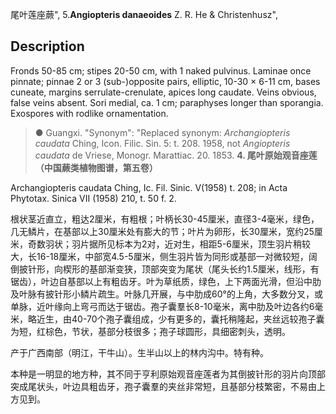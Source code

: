 尾叶莲座蕨",
5.**Angiopteris danaeoides** Z. R. He & Christenhusz",

## Description
Fronds 50-85 cm; stipes 20-50 cm, with 1 naked pulvinus. Laminae once pinnate; pinnae 2 or 3 (sub-)opposite pairs, elliptic, 10-30 × 6-11 cm, bases cuneate, margins serrulate-crenulate, apices long caudate. Veins obvious, false veins absent. Sori medial, ca. 1 cm; paraphyses longer than sporangia. Exospores with rodlike ornamentation.

> ● Guangxi.
  "Synonym": "Replaced synonym: *Archangiopteris caudata* Ching, Icon. Filic. Sin. 5: t. 208. 1958, not *Angiopteris caudata* de Vriese, Monogr. Marattiac. 20. 1853.
**4. 尾叶原始观音座莲（中国蕨类植物图谱，第五卷）**

Archangiopteris caudata Ching, Ic. Fil. Sinic. V(1958) t. 208; in Acta Phytotax. Sinica VII (1958) 210, t. 50 f. 2.

根状茎近直立，粗达2厘米，有粗根；叶柄长30-45厘米，直径3-4毫米，绿色，几无鳞片，在基部以上30厘米处有膨大的节；叶片为卵形，长30厘米，宽约25厘米，奇数羽状；羽片据所见标本为2对，近对生，相距5-6厘米，顶生羽片稍较大，长16-18厘米，中部宽4.5-5厘米，侧生羽片皆为同形或基部一对微较短，阔倒披针形，向楔形的基部渐变狭，顶部突变为尾状（尾头长约1.5厘米，线形，有锯齿），叶边自基部以上有粗齿牙。叶为草纸质，绿色，上下两面光滑，但沿中肋及叶脉有披针形小鳞片疏生。叶脉几开展，与中肋成60°的上角，大多数分叉，或单脉，近叶缘向上弯弓而达于锯齿。孢子囊羣长8-10毫米，离中肋及叶边各约6毫米，略近生，由40-70个孢子囊组成，少有更多的，囊托稍隆起，夹丝远较孢子囊为短，红棕色，节状，基部分枝很多；孢子球圆形，具细密刺头，透明。

产于广西南部（明江，干牛山）。生半山以上的林内沟中。特有种。

本种是一明显的地方种，其不同于亨利原始观音座莲者为其倒披针形的羽片向顶部突成尾状头，叶边具粗齿牙，孢子囊羣的夹丝非常短，且基部分枝繁密，不易由上方见到。
